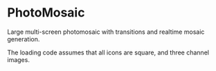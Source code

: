 # PhotoMosaic

Large multi-screen photomosaic with transitions and realtime mosaic generation.

The loading code assumes that all icons are square, and three channel images.